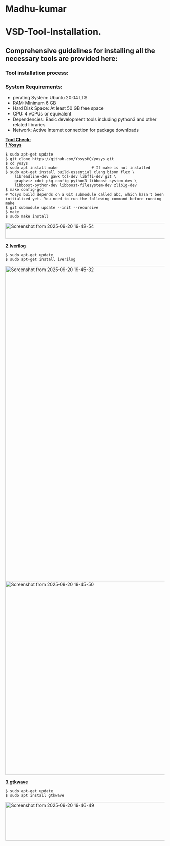 # Madhu-kumar
# VSD-Tool-Installation.  
## **Comprehensive guidelines for installing all the necessary tools are provided here:**  
### **Tool installation process:**  
### **System Requirements:**   
- perating System: Ubuntu 20.04 LTS  
- RAM: Minimum 6 GB  
- Hard Disk Space: At least 50 GB free space  
- CPU: 4 vCPUs or equivalent  
- Dependencies: Basic development tools including python3 and other related libraries  
- Network: Active Internet connection for package downloads  
    
<u>**Tool Check:**</u>  
<u>**1.Yosys**</u>  
```
$ sudo apt-get update
$ git clone https://github.com/YosysHQ/yosys.git
$ cd yosys
$ sudo apt install make               # If make is not installed
$ sudo apt-get install build-essential clang bison flex \
    libreadline-dev gawk tcl-dev libffi-dev git \
    graphviz xdot pkg-config python3 libboost-system-dev \
    libboost-python-dev libboost-filesystem-dev zlib1g-dev
$ make config-gcc
# Yosys build depends on a Git submodule called abc, which hasn't been initialized yet. You need to run the following command before running make
$ git submodule update --init --recursive
$ make 
$ sudo make install
```  
 <img width="1200" height="49" alt="Screenshot from 2025-09-20 19-42-54" src="https://github.com/user-attachments/assets/bf38a8ab-4a98-4d2e-b08b-ba06bf2048e7" />
    

<u>**2.Iverilog**</u>

```
$ sudo apt-get update
$ sudo apt-get install iverilog
```
<img width="1200" height="994" alt="Screenshot from 2025-09-20 19-45-32" src="https://github.com/user-attachments/assets/bbc64fe4-7500-4cbb-9ee4-4e4f1133014f" />
<img width="1200" height="612" alt="Screenshot from 2025-09-20 19-45-50" src="https://github.com/user-attachments/assets/8fd84950-5cd4-4173-a368-5ead231e9109" />

<u>**3.gtkwave**</u>
```
$ sudo apt-get update
$ sudo apt install gtkwave
```
<img width="1200" height="122" alt="Screenshot from 2025-09-20 19-46-49" src="https://github.com/user-attachments/assets/1d9dec23-57c7-4485-9df3-8733c27a4ef9" />

